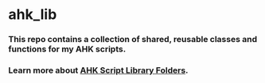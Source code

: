 # ahk_lib

### This repo contains a collection of shared, reusable classes and functions for my AHK scripts.

### Learn more about [AHK Script Library Folders](https://www.autohotkey.com/docs/v2/Scripts.htm#lib).

